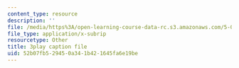 ```yaml
---
content_type: resource
description: ''
file: /media/https%3A/open-learning-course-data-rc.s3.amazonaws.com/5-08j-biological-chemistry-ii-spring-2016/52b07fb529450a341b421645fa6e19be_q9nCI-8gYVE.srt
file_type: application/x-subrip
resourcetype: Other
title: 3play caption file
uid: 52b07fb5-2945-0a34-1b42-1645fa6e19be
---
```

